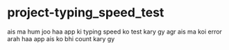 # project-typing_speed_test
ais ma hum joo haa app ki typing speed ko test kary gy   agr ais ma koi error arah haa app ais ko bhi count kary gy 
